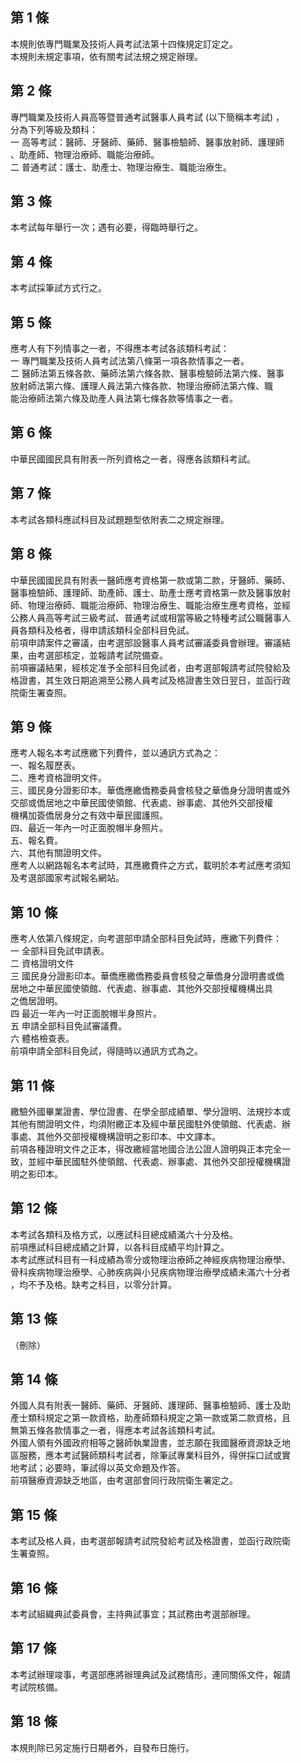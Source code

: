 第 1 條
-------
本規則依專門職業及技術人員考試法第十四條規定訂定之。  
本規則未規定事項，依有關考試法規之規定辦理。

第 2 條
-------
專門職業及技術人員高等暨普通考試醫事人員考試 (以下簡稱本考試) ，  
分為下列等級及類科：  
一  高等考試：醫師、牙醫師、藥師、醫事檢驗師、醫事放射師、護理師  
    、助產師、物理治療師、職能治療師。  
二  普通考試：護士、助產士、物理治療生、職能治療生。

第 3 條
-------
本考試每年舉行一次；遇有必要，得臨時舉行之。

第 4 條
-------
本考試採筆試方式行之。

第 5 條
-------
應考人有下列情事之一者，不得應本考試各該類科考試：  
一  專門職業及技術人員考試法第八條第一項各款情事之一者。  
二  醫師法第五條各款、藥師法第六條各款、醫事檢驗師法第六條、醫事  
    放射師法第六條、護理人員法第六條各款、物理治療師法第六條、職  
    能治療師法第六條及助產人員法第七條各款等情事之一者。

第 6 條
-------
中華民國國民具有附表一所列資格之一者，得應各該類科考試。

第 7 條
-------
本考試各類科應試科目及試題題型依附表二之規定辦理。

第 8 條
-------
中華民國國民具有附表一醫師應考資格第一款或第二款，牙醫師、藥師、  
醫事檢驗師、護理師、助產師、護士、助產士應考資格第一款及醫事放射  
師、物理治療師、職能治療師、物理治療生、職能治療生應考資格，並經  
公務人員高等考試三級考試、普通考試或相當等級之特種考試公職醫事人  
員各類科及格者，得申請該類科全部科目免試。  
前項申請案件之審議，由考選部設醫事人員考試審議委員會辦理。審議結  
果，由考選部核定，並報請考試院備查。  
前項審議結果，經核定准予全部科目免試者，由考選部報請考試院發給及  
格證書，其生效日期追溯至公務人員考試及格證書生效日翌日，並函行政  
院衛生署查照。

第 9 條
-------
應考人報名本考試應繳下列費件，並以通訊方式為之：  
一、報名履歷表。  
二、應考資格證明文件。  
三、國民身分證影印本。華僑應繳僑務委員會核發之華僑身分證明書或外  
    交部或僑居地之中華民國使領館、代表處、辦事處、其他外交部授權  
    機構加簽僑居身分之有效中華民國護照。  
四、最近一年內一吋正面脫帽半身照片。  
五、報名費。  
六、其他有關證明文件。  
應考人以網路報名本考試時，其應繳費件之方式，載明於本考試應考須知  
及考選部國家考試報名網站。

第 10 條
--------
應考人依第八條規定，向考選部申請全部科目免試時，應繳下列費件：    
一  全部科目免試申請表。                                          
二  資格證明文件                                                  
三  國民身分證影印本。華僑應繳僑務委員會核發之華僑身分證明書或僑  
    居地之中華民國使領館、代表處、辦事處、其他外交部授權機構出具  
    之僑居證明。                                                  
四  最近一年內一吋正面脫帽半身照片。                              
五  申請全部科目免試審議費。                                      
六  體格檢查表。                                                  
前項申請全部科目免試，得隨時以通訊方式為之。

第 11 條
--------
繳驗外國畢業證書、學位證書、在學全部成績單、學分證明、法規抄本或  
其他有關證明文件，均須附繳正本及經中華民國駐外使領館、代表處、辦  
事處、其他外交部授權機構證明之影印本、中文譯本。  
前項各種證明文件之正本，得改繳經當地國合法公證人證明與正本完全一  
致，並經中華民國駐外使領館、代表處、辦事處、其他外交部授權機構證  
明之影印本。

第 12 條
--------
本考試各類科及格方式，以應試科目總成績滿六十分及格。              
前項應試科目總成績之計算，以各科目成績平均計算之。                
本考試應試科目有一科成績為零分或物理治療師之神經疾病物理治療學、  
骨科疾病物理治療學、心肺疾病與小兒疾病物理治療學成績未滿六十分者  
，均不予及格。缺考之科目，以零分計算。

第 13 條
--------
（刪除）

第 14 條
--------
外國人具有附表一醫師、藥師、牙醫師、護理師、醫事檢驗師、護士及助  
產士類科規定之第一款資格，助產師類科規定之第一款或第二款資格，且  
無第五條各款情事之一者，得應本考試各該類科考試。  
外國人領有外國政府相等之醫師執業證書，並志願在我國醫療資源缺乏地  
區服務，應本考試醫師類科考試者，除筆試專業科目外，得併採口試或實  
地考試；必要時，筆試得以英文命題及作答。  
前項醫療資源缺乏地區，由考選部會同行政院衛生署定之。

第 15 條
--------
本考試及格人員，由考選部報請考試院發給考試及格證書，並函行政院衛  
生署查照。

第 16 條
--------
本考試組織典試委員會，主持典試事宜；其試務由考選部辦理。

第 17 條
--------
本考試辦理竣事，考選部應將辦理典試及試務情形，連同關係文件，報請  
考試院核備。

第 18 條
--------
本規則除已另定施行日期者外，自發布日施行。

